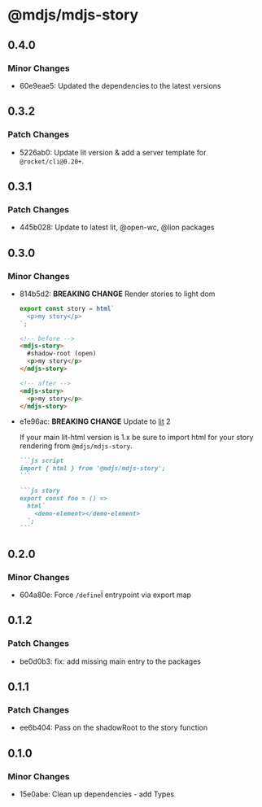 # @mdjs/mdjs-story

## 0.4.0

### Minor Changes

- 60e9eae5: Updated the dependencies to the latest versions

## 0.3.2

### Patch Changes

- 5226ab0: Update lit version & add a server template for `@rocket/cli@0.20+`.

## 0.3.1

### Patch Changes

- 445b028: Update to latest lit, @open-wc, @lion packages

## 0.3.0

### Minor Changes

- 814b5d2: **BREAKING CHANGE** Render stories to light dom

  ```js
  export const story = html`
    <p>my story</p>
  `;
  ```

  ```html
  <!-- before -->
  <mdjs-story>
    #shadow-root (open)
    <p>my story</p>
  </mdjs-story>

  <!-- after -->
  <mdjs-story>
    <p>my story</p>
  </mdjs-story>
  ```

- e1e96ac: **BREAKING CHANGE** Update to [lit](https://lit.dev/) 2

  If your main lit-html version is 1.x be sure to import html for your story rendering from `@mdjs/mdjs-story`.

  ````md
  ```js script
  import { html } from '@mdjs/mdjs-story';
  ```

  ```js story
  export const foo = () =>
    html`
      <demo-element></demo-element>
    `;
  ```
  ````

## 0.2.0

### Minor Changes

- 604a80e: Force `/define`Ï entrypoint via export map

## 0.1.2

### Patch Changes

- be0d0b3: fix: add missing main entry to the packages

## 0.1.1

### Patch Changes

- ee6b404: Pass on the shadowRoot to the story function

## 0.1.0

### Minor Changes

- 15e0abe: Clean up dependencies - add Types
